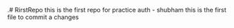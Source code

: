 .# RirstRepo
this is the first repo for practice
auth - shubham
this is the first file to commit a changes

